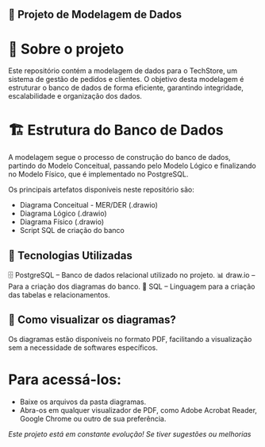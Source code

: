 ## 📌 Projeto de Modelagem de Dados ##

# 📖 Sobre o projeto #
Este repositório contém a modelagem de dados para o TechStore, um sistema de gestão de pedidos e clientes. O objetivo desta modelagem é estruturar o banco de dados de forma eficiente, garantindo integridade, escalabilidade e organização dos dados.

# 🏗️ Estrutura do Banco de Dados #
A modelagem segue o processo de construção do banco de dados, partindo do Modelo Conceitual, passando pelo Modelo Lógico e finalizando no Modelo Físico, que é implementado no PostgreSQL.

Os principais artefatos disponíveis neste repositório são:
- Diagrama Conceitual - MER/DER (.drawio) 
- Diagrama Lógico (.drawio)
- Diagrama Físico (.drawio)
- Script SQL de criação do banco

## 📌 Tecnologias Utilizadas ##
🗄️ PostgreSQL – Banco de dados relacional utilizado no projeto.
📊 draw.io – Para a criação dos diagramas do banco.
📜 SQL – Linguagem para a criação das tabelas e relacionamentos.

## 🔗 Como visualizar os diagramas? ##
Os diagramas estão disponíveis no formato PDF, facilitando a visualização sem a necessidade de softwares específicos.

# Para acessá-los: #

- Baixe os arquivos da pasta diagramas.
- Abra-os em qualquer visualizador de PDF, como Adobe Acrobat Reader, Google Chrome ou outro de sua preferência.
  
*Este projeto está em constante evolução! Se tiver sugestões ou melhorias*
